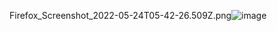 Firefox_Screenshot_2022-05-24T05-42-26.509Z.png![image](https://user-images.githubusercontent.com/60251000/169957916-225795df-aa6b-4861-811f-d63c321db309.png)
